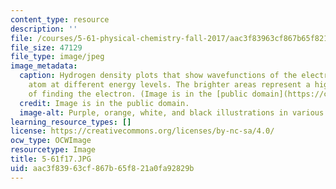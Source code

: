 ```yaml
---
content_type: resource
description: ''
file: /courses/5-61-physical-chemistry-fall-2017/aac3f83963cf867b65f821a0fa92829b_5-61f17.JPG
file_size: 47129
file_type: image/jpeg
image_metadata:
  caption: Hydrogen density plots that show wavefunctions of the electron in a hydrogen
    atom at different energy levels. The brighter areas represent a higher probability
    of finding the electron. (Image is in the [public domain](https://commons.wikimedia.org/wiki/File:Hydrogen_Density_Plots.png).)
  credit: Image is in the public domain.
  image-alt: Purple, orange, white, and black illustrations in various shapes.
learning_resource_types: []
license: https://creativecommons.org/licenses/by-nc-sa/4.0/
ocw_type: OCWImage
resourcetype: Image
title: 5-61f17.JPG
uid: aac3f839-63cf-867b-65f8-21a0fa92829b
---
```

